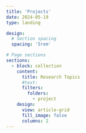```yaml
---
title: 'Projects'
date: 2024-05-19
type: landing

design:
  # Section spacing
  spacing: '5rem'

# Page sections
sections:
  - block: collection
    content:
      title: Research Topics
      #text:
      filters:
        folders:
          - project
    design:
      view: article-grid
      fill_image: false
      columns: 2
---
```

